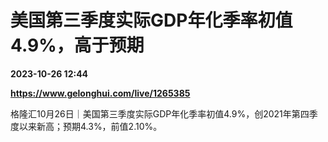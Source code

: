 # 美国第三季度实际GDP年化季率初值4.9%，高于预期

**2023-10-26 12:44**

**https://www.gelonghui.com/live/1265385**

格隆汇10月26日｜美国第三季度实际GDP年化季率初值4.9%，创2021年第四季度以来新高；预期4.3%，前值2.10%。